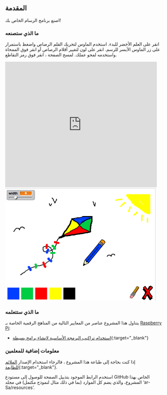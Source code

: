 ## المقدمة

اصنع برنامج الرسام الخاص بك!

### ما الذي ستصنعه

انقر على العلم الأخضر للبدء. استخدم الماوس لتحريك القلم الرصاص واضغط باستمرار على زر الماوس الأيسر للرسم. انقر على لون لتغيير أقلام الرصاص أو انقر فوق الممحاة واستخدمه لمحو عملك. لمسح الصفحة ، انقر فوق رمز التقاطع.

<div class="scratch-preview">
  <iframe allowtransparency="true" width="485" height="402" src="https://scratch.mit.edu/projects/embed/63473366/?autostart=false" frameborder="0"></iframe>
  <img src="images/paint-final.png">
</div>

### ما الذي ستتعلمه

يتناول هذا المشروع عناصر من المعايير التالية من المناهج الرقمية الخاصة بـ [Raspberry Pi](http://rpf.io/curriculum):

+ [استخدام تراكيب البرمجة الأساسية لإنشاء برامج بسيطة](https://www.raspberrypi.org/curriculum/programming/builder){:target="_blank"}

### معلومات إضافية للمعلمين

إذا كنت بحاجة إلى طباعة هذا المشروع ، فالرجاء استخدام الإصدار [الملائم للطابعة](https://projects.raspberrypi.org/en/projects/paint-box/print){:target="_blank"}.

استخدم الرابط الموجود بتذييل الصفحة للوصول إلى مستودع GitHub الخاص بهذا المشروع، والذي يضم كل الموارد (بما في ذلك مثال لنموذج مكتمل) في مجلد ‘ar-Sa/resources’.
